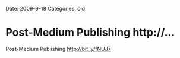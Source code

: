 Date: 2009-9-18
Categories: old

# Post-Medium Publishing http://...

Post-Medium Publishing <a href="http://bit.ly/fNUJ7" rel="nofollow">http://bit.ly/fNUJ7</a>
